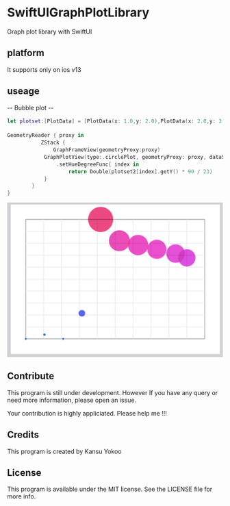 # SwiftUIGraphPlotLibrary

Graph plot library with SwiftUI


## platform
It supports only on ios v13  


## useage

-- Bubble plot --
``` swift
let plotset:[PlotData] = [PlotData(x: 1.0,y: 2.0),PlotData(x: 2.0,y: 3.0),PlotData(x: 3.0,y: 2.0),PlotData(x: 4.0,y: 8.0),PlotData(x: 5.0,y: 30.0),PlotData(x: 6.0,y: 25.0),PlotData(x: 7.0,y: 24.0),PlotData(x: 8.0,y: 23.0),PlotData(x: 9.0,y: 22.0),PlotData(x: 9.6,y: 21.0)]

GeometryReader { proxy in
           ZStack {
               GraphFrameView(geometryProxy:proxy)
            GraphPlotView(type:.circlePlot, geometryProxy: proxy, dataSet: plotset2).setCircle(color:.blue){index in plotset2[index].getY) * 1.4}
                .setHueDegreeFunc{ index in
                    return Double(plotset2[index].getY() * 90 / 23)
            }
        }
}

```

![alt tag](https://github.com/KanshuYokoo/SwiftUIGraphPlotLibrary/blob/master/screenshots/bubbleChartPlot.png)

## Contribute
This program is still under development.
However If you have any query or need more information, please open an issue.

Your contribution is highly appliciated.
Please help me !!!

## Credits
This program is created by Kansu Yokoo

## License

This program is available under the MIT license. See the LICENSE file for more info.
